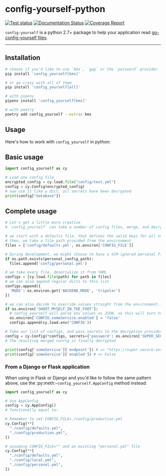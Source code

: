 # config-yourself-python

[![Test status](https://github.com/blinkhealth/config-yourself-python/workflows/Tests/badge.svg)](https://github.com/blinkhealth/config-yourself-python/actions?query=branch%3Amaster+event%3Apush)
[![Documentation Status](https://readthedocs.org/projects/config-yourself-python/badge/?version=latest)](https://config-yourself-python.readthedocs.io/en/latest/?badge=latest)
[![Coverage Report](https://codecov.io/gh/blinkhealth/config-yourself-python/branch/master/graph/badge.svg)](https://codecov.io/gh/blinkhealth/config-yourself-python)

`config-yourself` is a python 2.7+ package to help your application read [go-config-yourself files](https://github.com/blinkhealth/go-config-yourself#config-files).

---

## Installation

```sh
# choose if you'd like to use `kms`, `gpg` or the `password` provider
pip install 'config_yourself[kms]'

# or go crazy with all of them
pip install 'config_yourself[all]'

# with pipenv
pipenv install 'config_yourself[kms]'

# with poetry
poetry add config_yourself --extras kms
```

## Usage

Here's how to work with `config_yourself` in python:

## Basic usage

```py
import config_yourself as cy

# Load one config file
encrypted_config = cy.load.file("config/test.yml")
config = cy.Config(encrypted_config)
# now use it like a dict, all secrets have been decrypted
print(config["database"])
```

## Complete usage

```py
# Let's get a little more creative
# `config_yourself` can take a number of config files, merge, and decrypt them

# we start with a defaults file, that defines the valid keys for all subsequent files
# then, we take a file path provided from the environment
files = ['config/defaults.yml', os.environ['CONFIG_FILE']]

# During development, we might choose to have a SCM-ignored personal file, to apply overrides to our personal taste
if os.path.exists(personal_config_path):
  files.append('config/personal.yml')

# we take every file, deserialize it from YAML
configs = [cy.load.file(path) for path in files]
# we can also append regular dicts to this list
configs.append({
  'MODE': os.environ.get('BACKEND_MODE', 'tripolar')
})

# we can also decide to override values straight from the environment...
if os.environ['SHOOT_MYSELF_IN_THE_FOOT']:
  # config_yourself will parse env values as JSON, so this will turn to False
  os.environ['CONFIG.someService.enabled'] = 'false'
  configs.append(cy.load.env('CONFIG'))

# Take our list of configs, and pass secrets to the decryption provider
config = cy.Config(*configs, secrets={'password': os.environ['SUPER_SECRET_PASSWORD']})
# The resulting merged config is finally decrypted

print(config['someService']['endpoint']) # => "https://super-secure-service.example.com"
print(config['someService']['enabled']) # => False
```

### From a Django or Flask application

When using in Flask or Django and you'd like to follow the same pattern above, use the :py:meth:`~config_yourself.AppConfig` method instead:

```py
import config_yourself as cy

# Use AppConfig
config = cy.AppConfig()
# functionally equal to:

# Remember to set CONFIG_FILE=./config/production.yml
cy.Config(**[
  "./config/defaults.yml",
  "./config/production.yml",
])

# assuming CONFIG_FILE="" and an existing "personal.yml" file
cy.Config(**[
  "./config/defaults.yml",
  "./config/local.yml",
  "./config/personal.yml",
])
```

